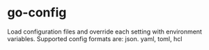 # go-config
Load configuration files and override each setting with environment variables. Supported config formats are: json. yaml, toml, hcl
